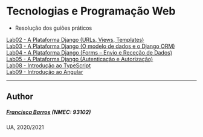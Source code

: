 # Tecnologias e Programação Web 
- Resolução dos guiões práticos

[Lab02 - A Plataforma Django (URLs, Views, Templates)](https://github.com/itskikat/pratica-tpw/tree/main/lab02)
<br>
[Lab03 - A Plataforma Django (O modelo de dados e o Django ORM)](https://github.com/itskikat/pratica-tpw/tree/main/lab03)
<br>
[Lab04 - A Plataforma Django (Forms – Envio e Receção de Dados)](https://github.com/itskikat/pratica-tpw/tree/main/lab04)
<br>
[Lab05 - A Plataforma Django (Autenticação e Autorização)](https://github.com/itskikat/pratica-tpw/tree/main/lab05)
<br>
[Lab08 - Introdução ao TypeScript](https://github.com/itskikat/pratica-tpw/tree/main/lab08)
<br>
[Lab09 - Introdução ao Angular](https://github.com/itskikat/pratica-tpw/tree/main/lab09)

----------
## Author
##### [Francisca Barros](https://github.com/itskikat/) (NMEC: 93102)

UA, 2020/2021
